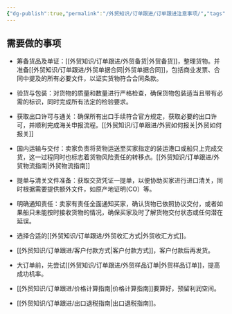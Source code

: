 ```yaml
---
{"dg-publish":true,"permalink":"/外贸知识/订单跟进/订单跟进注意事项/","tags":["索引"]}
---
```



## 需要做的事项

- 筹备货品及单证：[[外贸知识/订单跟进/外贸备货\|外贸备货]]，整理货物。并准备[[外贸知识/订单跟进/外贸单据合同\|外贸单据合同]]，包括商业发票、合同中提及的所有必要文件，以证实货物符合合同条款。
- 验货与包装：对货物的质量和数量进行严格检查，确保货物包装适当且带有必需的标识，同时完成所有法定的检验要求。
- 获取出口许可与通关：确保所有出口手续符合官方规定，获取必要的出口许可，并顺利完成海关申报流程。[[外贸知识/订单跟进/外贸如何报关\|外贸如何报关]]
- 国内运输与交付：卖家负责将货物运送至买家指定的装运港口或船只上完成交货，这一过程同时也标志着货物风险责任的转移点。[[外贸知识/订单跟进/外贸物流指南\|外贸物流指南]]
- 提单与清关文件准备：获取交货凭证一提单，以便协助买家进行进口清关，同时根据需要提供额外文件，如原产地证明(CO）等。
- 明确通知责任：卖家有责任全面通知买家，确认货物已依照协议交付，或者如果船只未能按时接收货物的情况，确保买家及时了解货物交付状态或任何潜在延误。

- 选择合适的[[外贸知识/订单跟进/外贸收汇方式\|外贸收汇方式]]。
- [[外贸知识/订单跟进/客户付款方式\|客户付款方式]]，客户付款后再发货。
- 大订单前，先尝试[[外贸知识/订单跟进/外贸样品订单\|外贸样品订单]]，提高成功机率。
- [[外贸知识/订单跟进/价格计算指南\|价格计算指南]]要算好，预留利润空间。
- [[外贸知识/订单跟进/出口退税指南\|出口退税指南]]。
